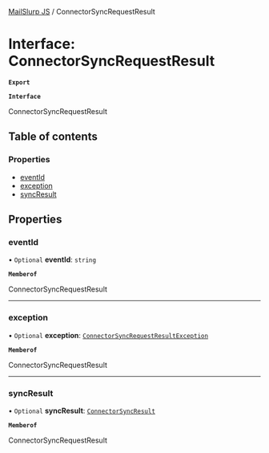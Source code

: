[MailSlurp JS](../README.md) / ConnectorSyncRequestResult

# Interface: ConnectorSyncRequestResult

**`Export`**

**`Interface`**

ConnectorSyncRequestResult

## Table of contents

### Properties

- [eventId](ConnectorSyncRequestResult.md#eventid)
- [exception](ConnectorSyncRequestResult.md#exception)
- [syncResult](ConnectorSyncRequestResult.md#syncresult)

## Properties

### eventId

• `Optional` **eventId**: `string`

**`Memberof`**

ConnectorSyncRequestResult

___

### exception

• `Optional` **exception**: [`ConnectorSyncRequestResultException`](ConnectorSyncRequestResultException.md)

**`Memberof`**

ConnectorSyncRequestResult

___

### syncResult

• `Optional` **syncResult**: [`ConnectorSyncResult`](ConnectorSyncResult.md)

**`Memberof`**

ConnectorSyncRequestResult
